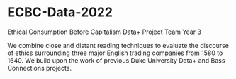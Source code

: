 # ECBC-Data-2022
Ethical Consumption Before Capitalism Data+ Project Team Year 3

We combine close and distant reading techniques to evaluate the discourse of ethics surrounding three major English trading companies from 1580 to 1640. We build upon the work of previous Duke University Data+ and Bass Connections projects.  
